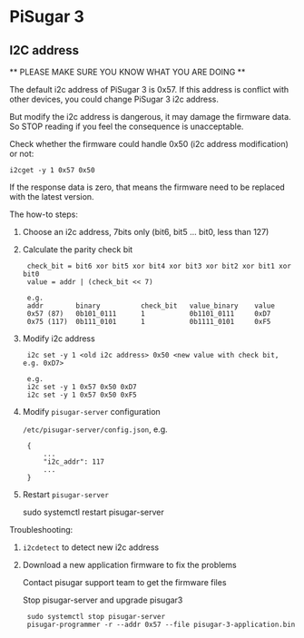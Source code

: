 # PiSugar 3

## I2C address

** PLEASE MAKE SURE YOU KNOW WHAT YOU ARE DOING **

The default i2c address of PiSugar 3 is 0x57. If this address is conflict with other devices, you could change PiSugar 3 i2c address.

But modify the i2c address is dangerous, it may damage the firmware data. So STOP reading if you feel the consequence is unacceptable.

Check whether the firmware could handle 0x50 (i2c address modification) or not:

    i2cget -y 1 0x57 0x50

If the response data is zero, that means the firmware need to be replaced with the latest version.

The how-to steps:

1. Choose an i2c address, 7bits only (bit6, bit5 ... bit0, less than 127)
2. Calculate the parity check bit

        check_bit = bit6 xor bit5 xor bit4 xor bit3 xor bit2 xor bit1 xor bit0
        value = addr | (check_bit << 7)

        e.g.
        addr        binary          check_bit   value_binary    value
        0x57 (87)   0b101_0111      1           0b1101_0111     0xD7
        0x75 (117)  0b111_0101      1           0b1111_0101     0xF5

3. Modify i2c address
    
        i2c set -y 1 <old i2c address> 0x50 <new value with check bit, e.g. 0xD7>

        e.g.
        i2c set -y 1 0x57 0x50 0xD7
        i2c set -y 1 0x57 0x50 0xF5

4. Modify `pisugar-server` configuration

    `/etc/pisugar-server/config.json`, e.g.

        {
            ...
            "i2c_addr": 117
            ...
        }

5. Restart `pisugar-server`

    sudo systemctl restart pisugar-server

Troubleshooting:

1. `i2cdetect` to detect new i2c address
2. Download a new application firmware to fix the problems
    
    Contact pisugar support team to get the firmware files

    Stop pisugar-server and upgrade pisugar3

        sudo systemctl stop pisugar-server
        pisugar-programmer -r --addr 0x57 --file pisugar-3-application.bin
